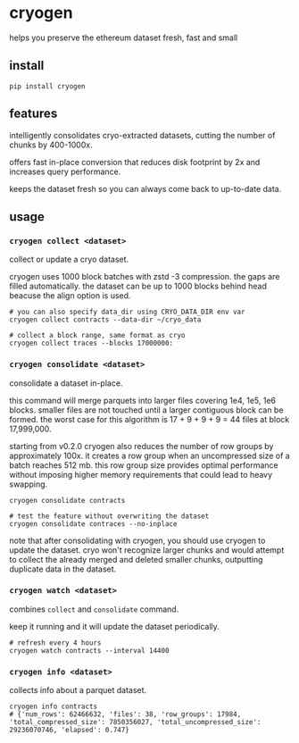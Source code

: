 # cryogen

helps you preserve the ethereum dataset fresh, fast and small

## install

```shell
pip install cryogen
```

## features

intelligently consolidates cryo-extracted datasets, cutting the number of chunks by 400-1000x.

offers fast in-place conversion that reduces disk footprint by 2x and increases query performance.

keeps the dataset fresh so you can always come back to up-to-date data.

## usage

### `cryogen collect <dataset>`

collect or update a cryo dataset.

cryogen uses 1000 block batches with zstd -3 compression. the gaps are filled automatically. the dataset can be up to 1000 blocks behind head beacuse the align option is used.

```shell
# you can also specify data_dir using CRYO_DATA_DIR env var
cryogen collect contracts --data-dir ~/cryo_data

# collect a block range, same format as cryo
cryogen collect traces --blocks 17000000:
```

### `cryogen consolidate <dataset>`

consolidate a dataset in-place.

this command will merge parquets into larger files covering 1e4, 1e5, 1e6 blocks. smaller files are not touched until a larger contiguous block can be formed. the worst case for this algorithm is 17 + 9 + 9 + 9 = 44 files at block 17,999,000.

starting from v0.2.0 cryogen also reduces the number of row groups by approximately 100x. it creates a row group when an uncompressed size of a batch reaches 512 mb. this row group size provides optimal performance without imposing higher memory requirements that could lead to heavy swapping.

```shell
cryogen consolidate contracts

# test the feature without overwriting the dataset
cryogen consolidate contraces --no-inplace
```

note that after consolidating with cryogen, you should use cryogen to update the dataset. cryo won't recognize larger chunks and would attempt to collect the already merged and deleted smaller chunks, outputting duplicate data in the dataset.

### `cryogen watch <dataset>`

combines `collect` and `consolidate` command.

keep it running and it will update the dataset periodically.

```shell
# refresh every 4 hours
cryogen watch contracts --interval 14400
```

### `cryogen info <dataset>`

collects info about a parquet dataset.

```shell
cryogen info contracts
# {'num_rows': 62466632, 'files': 38, 'row_groups': 17984, 'total_compressed_size': 7850356027, 'total_uncompressed_size': 29236070746, 'elapsed': 0.747}
```
